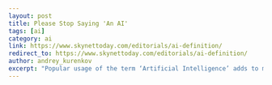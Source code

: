 ```yaml
---
layout: post
title: Please Stop Saying 'An AI'
tags: [ai]
category: ai
link: https://www.skynettoday.com/editorials/ai-definition/
redirect_to: https://www.skynettoday.com/editorials/ai-definition/
author: andrey_kurenkov
excerpt: "Popular usage of the term ‘Artificial Intelligence’ adds to misunderstanding of AI as it exists today."
---
```


